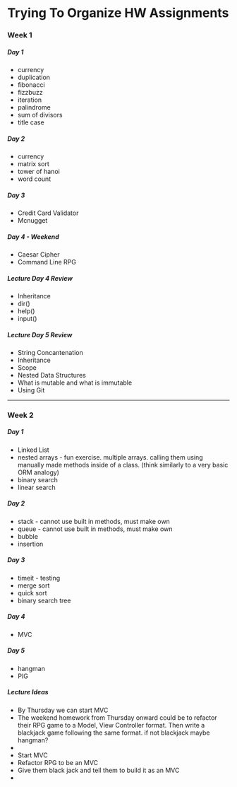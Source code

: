 # Trying To Organize HW Assignments

### Week 1

##### Day 1
* currency
* duplication
* fibonacci
* fizzbuzz
* iteration
* palindrome
* sum of divisors
* title case

##### Day 2
* currency
* matrix sort
* tower of hanoi
* word count

##### Day 3
* Credit Card Validator
* Mcnugget

##### Day 4 - Weekend
* Caesar Cipher
* Command Line RPG

##### Lecture Day 4 Review
* Inheritance
* dir()
* help()
* input()

##### Lecture Day 5 Review

* String Concantenation
* Inheritance
* Scope
* Nested Data Structures
* What is mutable and what is immutable
* Using Git


---


### Week 2

##### Day 1
* Linked List
* nested arrays - fun exercise. multiple arrays. calling them using manually made methods inside of a class. (think similarly to a very basic ORM analogy)
* binary search
* linear search

##### Day 2
* stack - cannot use built in methods, must make own
* queue - cannot use built in methods, must make own
* bubble
* insertion

##### Day 3
* timeit - testing
* merge sort
* quick sort
* binary search tree

##### Day 4
* MVC 

##### Day 5
* hangman
* PIG

##### Lecture Ideas


* By Thursday we can start MVC
* The weekend homework from Thursday onward could be to refactor their RPG game to a Model, View Controller format. Then write a blackjack game following the same format. if not blackjack maybe hangman?
* 
* Start MVC
* Refactor RPG to be an MVC
* Give them black jack and tell them to build it as an MVC
* 










